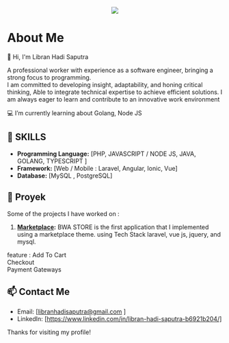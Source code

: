 <p align="center">
  <img src="https://capsule-render.vercel.app/api?type=waving&height=300&color=5695f5&text=👋%20HELLO!&textBg=false&fontColor=fff&animation=fadeIn"/>
</p>

<!--
**libranhadi/libranhadi** is a ✨ _special_ ✨ repository because its `README.md` (this file) appears on your GitHub profile.

Here are some ideas to get you started:

- 🔭 I’m currently working on ...
- 🌱 I’m currently learning ...
- 👯 I’m looking to collaborate on ...
- 🤔 I’m looking for help with ...
- 💬 Ask me about ...
- 📫 How to reach me: ...
- 😄 Pronouns: ...
- ⚡ Fun fact: ...
-->


# About Me
👋 Hi, I'm Libran Hadi Saputra <br>

A professional worker with experience as a software engineer, bringing a strong focus to programming. <br>
I am committed to developing insight, adaptability, and honing critical thinking, Able to integrate technical expertise to achieve efficient solutions. I am always eager to learn and contribute to an innovative work environment 


:computer: I’m currently learning about Golang, Node JS <br>


## 🚀 SKILLS

- **Programming Language:** [PHP, JAVASCRIPT / NODE JS, JAVA, GOLANG, TYPESCRIPT ]
- **Framework:** [Web / Mobile : Laravel, Angular, Ionic, Vue]
- **Database:** [MySQL , PostgreSQL]

## 💼 Proyek

Some of the projects I have worked on :

1. **[Marketplace](https://github.com/libranhadi/bwa-store):** BWA STORE is the first application that I implemented using a marketplace theme. using Tech Stack laravel, vue js, jquery, and mysql. <br>

feature :
Add To Cart <br>
Checkout <br>
Payment Gateways <br>

<!-- There are also new ones that I want to make and are still in the development stage : <br> 
2. **[Note App For Reminder Improve](https://github.com/libranhadi/journey-authentication):** Tech Stack : Golang -->



## 📫 Contact Me
- Email: [libranhadisaputra@gmail.com ]
- LinkedIn: [https://www.linkedin.com/in/libran-hadi-saputra-b6921b204/]

Thanks for visiting my profile!
